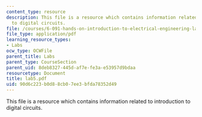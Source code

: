```yaml
---
content_type: resource
description: This file is a resource which contains information related to introduction
  to digital circuits.
file: /courses/6-091-hands-on-introduction-to-electrical-engineering-lab-skills-january-iap-2008/90d6c223b0d88cb07ee3bfda78352d49_lab5.pdf
file_type: application/pdf
learning_resource_types:
- Labs
ocw_type: OCWFile
parent_title: Labs
parent_type: CourseSection
parent_uid: 8deb8327-445d-af7e-fe3a-e53957d9bdaa
resourcetype: Document
title: lab5.pdf
uid: 90d6c223-b0d8-8cb0-7ee3-bfda78352d49
---
```

This file is a resource which contains information related to introduction to digital circuits.

